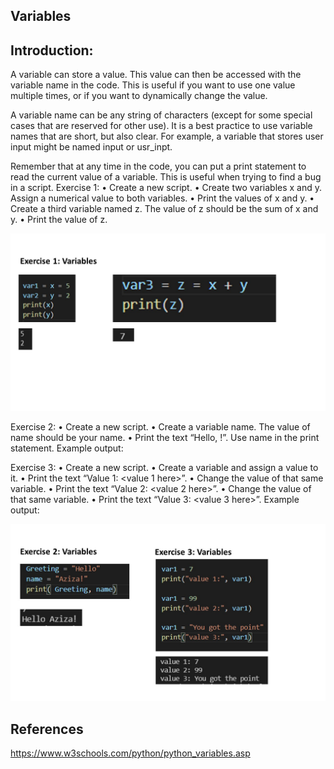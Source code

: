 ## Variables
## Introduction:
A variable can store a value. This value can then be accessed with the variable name in the code. This is useful if you want to use one value multiple times, or if you want to dynamically change the value.

A variable name can be any string of characters (except for some special cases that are reserved for other use). It is a best practice to use variable names that are short, but also clear. For example, a variable that stores user input might be named input or usr_inpt.

Remember that at any time in the code, you can put a print statement to read the current value of a variable. This is useful when trying to find a bug in a script.
Exercise 1:
•	Create a new script.
•	Create two variables x and y. Assign a numerical value to both variables.
•	Print the values of x and y.
•	Create a third variable named z. The value of z should be the sum of x and y.
•	Print the value of z.

![Python-variables]( https://github.com/techgrounds/cloud-6-repo-AzizaAdam/blob/main/00_includes/Python02/Ex01.jpg) 


Exercise 2:
•	Create a new script.
•	Create a variable name. The value of name should be your name.
•	Print the text “Hello, <your name here>!”. Use name in the print statement.
Example output:
 

Exercise 3:
•	Create a new script.
•	Create a variable and assign a value to it.
•	Print the text “Value 1: <value 1 here>”.
•	Change the value of that same variable.
•	Print the text “Value 2: <value 2 here>”.
•	Change the value of that same variable.
•	Print the text “Value 3: <value 3 here>”.
Example output:
 

![Python-change-varaible-value]( https://github.com/techgrounds/cloud-6-repo-AzizaAdam/blob/main/00_includes/Python02/Ex2%20and%203.jpg) 


## References 
https://www.w3schools.com/python/python_variables.asp

